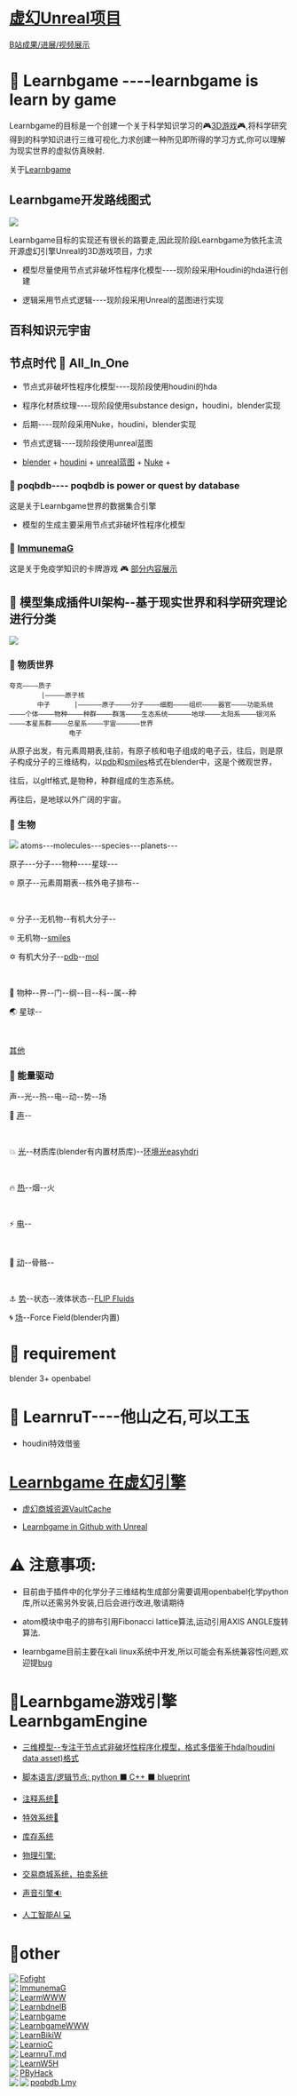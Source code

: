 # [虚幻Unreal项目](Unreal)

[B站成果/进展/视频展示](https://space.bilibili.com/599592220)

#  :book: Learnbgame ----learnbgame is learn by game

Learnbgame的目标是一个创建一个关于科学知识学习的:video_game:[3D游戏]():video_game:,将科学研究得到的科学知识进行三维可视化,力求创建一种所见即所得的学习方式,你可以理解为现实世界的虚拟仿真映射.

关于[Learnbgame](https://www.bilibili.com/video/BV1kf4y1q7Mp)

## Learnbgame开发路线图式

![](mDrivEngine/develep.jpg)

Learnbgame目标的实现还有很长的路要走,因此现阶段Learnbgame为依托主流开源虚幻引擎Unreal的3D游戏项目，力求

*   模型尽量使用节点式非破坏性程序化模型----现阶段采用Houdini的hda进行创建

*   逻辑采用节点式逻辑----现阶段采用Unreal的蓝图进行实现

##  百科知识元宇宙

## 节点时代 :memo: All_In_One

* 节点式非破坏性程序化模型----现阶段使用houdini的hda

* 程序化材质纹理----现阶段使用substance design，houdini，blender实现

*  后期----现阶段采用Nuke，houdini，blender实现

* 节点式逻辑----现阶段使用unreal蓝图

*   [blender]() + [houdini]() + [unreal蓝图]() + [Nuke]() + 


###  :memo: poqbdb---- poqbdb is power or quest by database

这是关于Learnbgame世界的数据集合引擎
*   模型的生成主要采用节点式非破坏性程序化模型

###  :memo: [ImmunemaG](ImmunemaG.md)

这是关于免疫学知识的卡牌游戏 :video_game: [部分内容展示](http://www.learnbgame.com/)




##  :book: 模型集成插件UI架构--基于现实世界和科学研究理论进行分类
![](mDrivEngine/struct.jpg)

###  :memo: 物质世界


    夸克————质子
            |—————原子核
           中子      |——————原子————分子————细胞————组织————器官————功能系统————个体————物种————种群————群落————生态系统——————地球————太阳系————银河系————本星系群————总星系————宇宙——————世界
                   电子


从原子出发，有元素周期表,往前，有原子核和电子组成的电子云，往后，则是原子构成分子的三维结构，以[pdb]()和[smiles]()格式在blender中，这是个微观世界，

往后，以gltf格式,是物种，种群组成的生态系统。

再往后，是地球以外广阔的宇宙。


###  :memo: 生物

![](mDrivEngine/poqbdb.png)
atoms---molecules---species---planets---

原子---分子---物种----星球---

:six_pointed_star: 原子--元素周期表--核外电子排布--

</br>


:six_pointed_star:  分子--无机物--有机大分子--

:six_pointed_star:   无机物--[smiles]()

✡   有机大分子--[pdb]()--[mol]()

</br>


:ghost: 物种--界--门--纲--目--科--属--种
</a>
</br>

:earth_asia: 星球--

</br>


[其他](https://github.com/BlenderCN/Blender3DWorld/blob/master/blender%E6%A8%A1%E5%9E%8B%E5%BA%93.md)



###  :memo: 能量驱动



声--光--热--电--动--势--场

 :musical_score: [声]()--  

</br>




:boom: [光]()--材质库(blender有内置材质库)--<a href="http://codeofart.com/easy-hdri-0-9-0/">环境光easyhdri</a>

</br>


:fire: [热]()--烟--火

</br>


:zap: [电]()--

</br>

:nut_and_bolt: [动]()--骨骼--

</br>

 :anchor: [势]()--状态--液体状态--<a href="https://github.com/rlguy/Blender-FLIP-Fluids">FLIP Fluids</a>
</a>
</br>

:cyclone: [场]()--Force Field(blender内置)
</a>
</br>

#  :book: requirement 

blender 3+
openbabel

#  :book: LearnruT----他山之石,可以工玉

* houdini特效借鉴

# [Learnbgame 在虚幻引擎](Unreal)

* [虚幻商城资源VaultCache](Unreal/VaultCache)

* [Learnbgame in Github with Unreal](https://github.com/all-in-one-unreal/readme)

#  :warning: 注意事项:

* 目前由于插件中的化学分子三维结构生成部分需要调用openbabel化学python库,所以还需另外安装,日后会进行改进,敬请期待

* atom模块中电子的排布引用Fibonacci lattice算法,运动引用AXIS ANGLE旋转算法.

* learnbgame目前主要在kali linux系统中开发,所以可能会有系统兼容性问题,欢迎提[bug](https://github.com/BlenderCN/Learnbgame/issues)


# :book:Learnbgame游戏引擎LearnbgamEngine

*   [三维模型--专注于节点式非破坏性程序化模型，格式多借鉴于hda(houdini data asset)格式]()

*   [脚本语言/逻辑节点: python :black_large_square: C++  :black_large_square: blueprint ]()

*   [注释系统:memo:]()

*   [特效系统:dizzy:](Unreal/特效系统.md)

*   [库存系统](Unreal/库存系统.md)

*   [物理引擎:]()

*   [交易商城系统，拍卖系统]()

*   [声音引擎:sound:](Unreal/声音系统.md)

*   [人工智能AI :computer:]()



# :book:other

<a href="Fofight.md">
  <img src="https://github.com/BlenderCN/blenderTutorial/blob/master/mDrivEngine/blenderpng/logoleft.png" align="left">
Fofight
</a>
</br>
<a href="ImmunemaG.md">
  <img src="https://github.com/BlenderCN/blenderTutorial/blob/master/mDrivEngine/blenderpng/logoleft.png" align="left">
ImmunemaG
</a>
</br>
<a href="LearmWWW.md">
  <img src="https://github.com/BlenderCN/blenderTutorial/blob/master/mDrivEngine/blenderpng/logoleft.png" align="left">
LearmWWW
</a>
</br>
<a href="LearnbdnelB.md">
  <img src="https://github.com/BlenderCN/blenderTutorial/blob/master/mDrivEngine/blenderpng/logoleft.png" align="left">
LearnbdnelB
</a>
</br>
<a href="Learnbgame.md">
  <img src="https://github.com/BlenderCN/blenderTutorial/blob/master/mDrivEngine/blenderpng/logoleft.png" align="left">
Learnbgame
</a>
</br>
<a href="LearnbgameWWW.md">
  <img src="https://github.com/BlenderCN/blenderTutorial/blob/master/mDrivEngine/blenderpng/logoleft.png" align="left">
LearnbgameWWW
</a>
</br>
<a href="LearnBikiW.md">
  <img src="https://github.com/BlenderCN/blenderTutorial/blob/master/mDrivEngine/blenderpng/logoleft.png" align="left">
LearnBikiW
</a>
</br>
<a href="LearnioC.md">
  <img src="https://github.com/BlenderCN/blenderTutorial/blob/master/mDrivEngine/blenderpng/logoleft.png" align="left">
LearnioC
</a>
</br>
<a href="LearnruT.md">
  <img src="https://github.com/BlenderCN/blenderTutorial/blob/master/mDrivEngine/blenderpng/logoleft.png" align="left">
LearnruT.md
</a>
</br>
<a href="LearnW5H.md">
  <img src="https://github.com/BlenderCN/blenderTutorial/blob/master/mDrivEngine/blenderpng/logoleft.png" align="left">
LearnW5H
</a>
</br>
<a href="PByHack.md">
  <img src="https://github.com/BlenderCN/blenderTutorial/blob/master/mDrivEngine/blenderpng/logoleft.png" align="left">
PByHack
</a>
</br>
<a href="poqbdb.md">
  <img src="https://github.com/BlenderCN/blenderTutorial/blob/master/mDrivEngine/blenderpng/logoleft.png" align="left">
poqbdb
</a>

<a href="Lmy.md">
  <img src="https://github.com/BlenderCN/blenderTutorial/blob/master/mDrivEngine/blenderpng/logoleft.png" align="left">
Lmy
</a>
